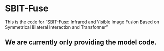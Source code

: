 # SBIT-Fuse
This is the code for “SBIT-Fuse: Infrared and Visible Image Fusion Based on Symmetrical Bilateral Interaction and Transformer”
## We are currently only providing the model code.
